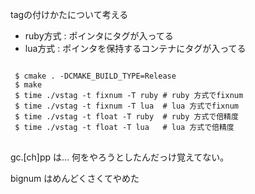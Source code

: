 tagの付けかたについて考える

 - ruby方式 : ポインタにタグが入ってる
 - lua方式  : ポインタを保持するコンテナにタグが入ってる

<pre>
<code>
 $ cmake . -DCMAKE_BUILD_TYPE=Release
 $ make
 $ time ./vstag -t fixnum -T ruby # ruby 方式でfixnum
 $ time ./vstag -t fixnum -T lua  # lua 方式でfixnum
 $ time ./vstag -t float -T ruby  # ruby 方式で倍精度
 $ time ./vstag -t float -T lua   # lua 方式で倍精度
</code>
</pre>


gc.[ch]pp は… 何をやろうとしたんだっけ覚えてない。

bignum はめんどくさくてやめた